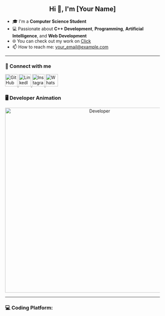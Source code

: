 <h2 align="center">Hi 👋, I'm [Your Name]</h2>

- 🎓 I'm a **Computer Science Student**
- 💻 Passionate about **C++ Development**, **Programming**, **Artificial Intelligence**, and **Web Development**
- 🌐 You can check out my work on [Click](#)
- 📫 How to reach me: [your_email@example.com](mailto:your_email@example.com)

---

### 🔗 Connect with me

<p align="left">
  <a href="https://github.com/yourusername" target="_blank">
    <img src="https://cdn-icons-png.flaticon.com/512/25/25231.png" width="40" height="40" alt="GitHub"/>
  </a>
  <a href="https://www.linkedin.com/in/yourusername" target="_blank">
    <img src="https://cdn-icons-png.flaticon.com/512/174/174857.png" width="40" height="40" alt="LinkedIn"/>
  </a>
  <a href="https://www.instagram.com/yourusername/" target="_blank">
    <img src="https://cdn-icons-png.flaticon.com/512/174/174855.png" width="40" height="40" alt="Instagram"/>
  </a>
  <a href="https://wa.me/yourwhatsapplink" target="_blank">
    <img src="https://cdn-icons-png.flaticon.com/512/733/733585.png" width="40" height="40" alt="WhatsApp"/>
  </a>
</p>

### 🖥️ Developer Animation

<p align="center">
  <img src="https://cdni.iconscout.com/illustration/premium/thumb/programmer-4560999-3791163.png" alt="Developer" width="600"/>
</p>

---

### 💻 Coding Platform:
<!-- Add platforms like LeetCode, HackerRank, etc., with logos -->
